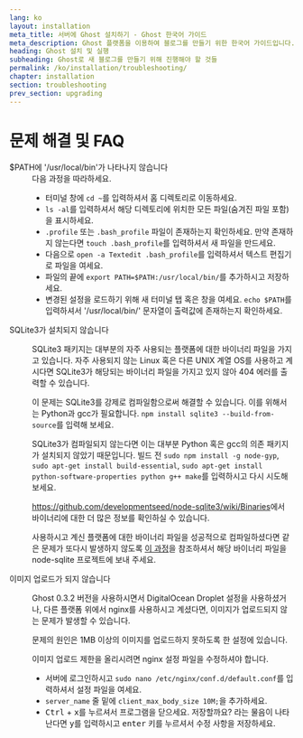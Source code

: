 ```yaml
---
lang: ko
layout: installation
meta_title: 서버에 Ghost 설치하기 - Ghost 한국어 가이드
meta_description: Ghost 플랫폼을 이용하여 블로그를 만들기 위한 한국어 가이드입니다.
heading: Ghost 설치 및 실행
subheading: Ghost로 새 블로그를 만들기 위해 진행해야 할 것들
permalink: /ko/installation/troubleshooting/
chapter: installation
section: troubleshooting
prev_section: upgrading
---
```



# 문제 해결 및 FAQ <a id="troubleshooting"></a>

<dl>
    <dt id="export-path">$PATH에 '/usr/local/bin'가 나타나지 않습니다</dt>
    <dd>다음 과정을 따라하세요.
        <ul>
            <li>터미널 창에 <code>cd ~</code>를 입력하셔서 홈 디렉토리로 이동하세요.</li>
            <li><code>ls -al</code>를 입력하셔서 해당 디렉토리에 위치한 모든 파일(숨겨진 파일 포함)을 표시하세요.</li>
            <li><code class="path">.profile</code> 또는 <code class="path">.bash_profile</code> 파일이 존재하는지 확인하세요. 만약 존재하지 않는다면 <code>touch .bash_profile</code>를 입력하셔서 새 파일을 만드세요.</li>
            <li>다음으로 <code>open -a Textedit .bash_profile</code>를 입력하셔서 텍스트 편집기로 파일을 여세요.</li>
            <li>파일의 끝에 <code>export PATH=$PATH:/usr/local/bin/</code>를 추가하시고 저장하세요.</li>
            <li>변경된 설정을 로드하기 위해 새 터미널 탭 혹은 창을 여세요. <code>echo $PATH</code>를 입력하셔서 '/usr/local/bin/' 문자열이 출력값에 존재하는지 확인하세요.</li>
        </ul>
    </dd>
    <dt id="sqlite3-errors">SQLite3가 설치되지 않습니다</dt>
    <dd>
        <p>SQLite3 패키지는 대부분의 자주 사용되는 플랫폼에 대한 바이너리 파일을 가지고 있습니다. 자주 사용되지 않는 Linux 혹은 다른 UNIX 계열 OS를 사용하고 계시다면 SQLite3가 해당되는 바이너리 파일을 가지고 있지 않아 404 에러를 출력할 수 있습니다.</p>
        <p>이 문제는 SQLite3를 강제로 컴파일함으로써 해결할 수 있습니다. 이를 위해서는 Python과 gcc가 필요합니다. <code>npm install sqlite3 --build-from-source</code>를 입력해 보세요.</p>
        <p>SQLite3가 컴파일되지 않는다면 이는 대부분 Python 혹은 gcc의 의존 패키지가 설치되지 않았기 때문입니다. 빌드 전 <code>sudo npm install -g node-gyp</code>, <code>sudo apt-get install build-essential</code>, <code>sudo apt-get install python-software-properties python g++ make</code>를 입력하시고 다시 시도해 보세요.</p>
        <p><a href="https://github.com/developmentseed/node-sqlite3/wiki/Binaries">https://github.com/developmentseed/node-sqlite3/wiki/Binaries</a>에서 바이너리에 대한 더 많은 정보를 확인하실 수 있습니다.</p>
        <p>사용하시고 계신 플랫폼에 대한 바이너리 파일을 성공적으로 컴파일하셨다면 같은 문제가 또다시 발생하지 않도록 <a href="https://github.com/developmentseed/node-sqlite3/wiki/Binaries#creating-new-binaries">이 과정</a>을 참조하셔서 해당 바이너리 파일을 node-sqlite 프로젝트에 보내 주세요.</p>
    </dd>
    <dt id="image-uploads">이미지 업로드가 되지 않습니다</dt>
    <dd>
        <p>Ghost 0.3.2 버전을 사용하시면서 DigitalOcean Droplet 설정을 사용하셨거나, 다른 플랫폼 위에서 nginx를 사용하시고 계셨다면, 이미지가 업로드되지 않는 문제가 발생할 수 있습니다.</p>
        <p>문제의 원인은 1MB 이상의 이미지를 업로드하지 못하도록 한 설정에 있습니다.</p>
        <p>이미지 업로드 제한을 올리시려면 nginx 설정 파일을 수정하셔야 합니다.</p>
        <ul>
            <li>서버에 로그인하시고 <code>sudo nano /etc/nginx/conf.d/default.conf</code>를 입력하셔서 설정 파일을 여세요.</li>
            <li><code>server_name</code> 줄 밑에 <code>client_max_body_size 10M;</code>을 추가하세요.</li>
            <li><kbd>Ctrl</kbd> + <kbd>x</kbd>를 누르셔서 프로그램을 닫으세요. 저장할까요? 라는 물음이 나타난다면 <kbd>y</kbd>를 입력하시고 <kbd>enter</kbd> 키를 누르셔서 수정 사항을 저장하세요.</li>
        </ul>
    </dd>
</dl>

